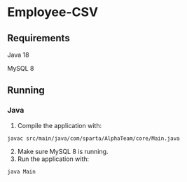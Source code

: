 # Employee-CSV
## Requirements
Java 18

MySQL 8

## Running
### Java
1. Compile the application with:
```shell
javac src/main/java/com/sparta/AlphaTeam/core/Main.java
```
2. Make sure MySQL 8 is running.
3. Run the application with:
```shell
java Main
```